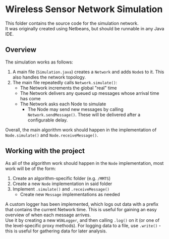 # Wireless Sensor Network Simulation

This folder contains the source code for the simulation network.  
It was originally created using Netbeans, but should be runnable in any 
Java IDE.

## Overview

The simulation works as follows:

1. A main file (`Simulation.java`) creates a `Network` and adds `Node`s 
to it. This also handles the network topology.
2. The main file repeatedly calls `Network.simulate()`:
    - The Network increments the global "real" time
    - The Network delivers any queued up messages whose arrival time has 
come
    - The Network asks each Node to simulate
        - The Node may send new messages by calling 
`Network.sendMessage()`. 
These will be delivered after a configurable delay.

Overall, the main algorithm work should happen in the implementation of 
`Node.simulate()` and `Node.receiveMessage()`.

## Working with the project

As all of the algorithm work should happen in the `Node` implementation, 
most work will be of the form:

1. Create an algorithm-specific folder (e.g. `/MMTS`)
1. Create a new `Node` implementation in said folder
2. Implement `.simulate()` and `.receiveMessage()`
    - Create new `Message` implementations as needed

A custom logger has been implemented, which logs out data with a prefix 
that contains the current Network time. This is useful for gaining an 
easy overview of when each message arrives.  
Use it by creating a new `WSNLogger`, and then calling `.log()` on it 
(or one of the level-specific proxy methods). For logging data to a file, use `.write()` -  this is useful for gathering data for later analysis.
